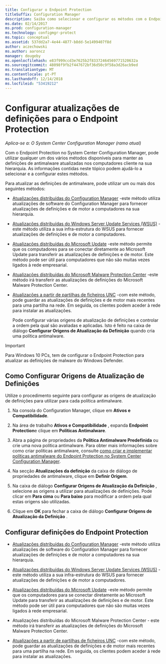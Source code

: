 ```yaml
---
title: Configurar o Endpoint Protection
titleSuffix: Configuration Manager
description: Saiba como selecionar e configurar os métodos com o Endpoint Protection no System Center Configuration Manager, para manter as definições de antimalware atualizadas nos computadores cliente.
ms.date: 02/14/2017
ms.prod: configuration-manager
ms.technology: configmgr-protect
ms.topic: conceptual
ms.assetid: 537dd2a7-4e44-4877-b8dd-5e1499407f8d
author: aczechowski
ms.author: aaroncz
manager: dougeby
ms.openlocfilehash: e83f999ccd3e7625b2f83372464569771520632a
ms.sourcegitcommit: 48098f9fb2f447672bf36d50c9f58a3d26acb9ed
ms.translationtype: MT
ms.contentlocale: pt-PT
ms.lasthandoff: 12/14/2018
ms.locfileid: "53419212"
---
```

#  <a name="configure-definition-updates-for-endpoint-protection"></a>Configurar atualizações de definições para o Endpoint Protection  

*Aplica-se a: O System Center Configuration Manager (ramo atual)*

 Com o Endpoint Protection no System Center Configuration Manager, pode utilizar qualquer um dos vários métodos disponíveis para manter as definições de antimalware atualizadas nos computadores cliente na sua hierarquia. As informações contidas neste tópico podem ajudá-lo a selecionar e a configurar estes métodos.

 Para atualizar as definições de antimalware, pode utilizar um ou mais dos seguintes métodos:

- [Atualizações distribuídas do Configuration Manager](endpoint-definitions-configmgr.md) -este método utiliza atualizações de software do Configuration Manager para fornecer atualizações de definições e de motor a computadores na sua hierarquia.

- [Atualizações distribuídas do Windows Server Update Services (WSUS)](endpoint-definitions-wsus.md) -este método utiliza a sua infra-estrutura do WSUS para fornecer atualizações de definições e de motor a computadores.

- [Atualizações distribuídas do Microsoft Update](endpoint-definitions-microsoft-updates.md) -este método permite que os computadores para se conectar diretamente ao Microsoft Update para transferir as atualizações de definições e de motor. Este método pode ser útil para computadores que não são muitas vezes ligados à rede empresarial.

- [Atualizações distribuídas do Microsoft Malware Protection Center](endpoint-definitions-protection-center.md) -este método irá transferir as atualizações de definições do Microsoft Malware Protection Center.

- [Atualizações a partir de partilhas de ficheiros UNC](endpoint-definitions-network.md) -com este método, pode guardar as atualizações de definições e de motor mais recentes para uma partilha na rede. Em seguida, os clientes podem aceder à rede para instalar as atualizações.

  Pode configurar várias origens de atualização de definições e controlar a ordem pela qual são avaliadas e aplicadas. Isto é feito na caixa de diálogo **Configurar Origens de Atualização da Definição** quando cria uma política antimalware.

> [!IMPORTANT]
>  Para Windows 10 PCs, tem de configurar o Endpoint Protection para atualizar as definições de malware do Windows Defender.

## <a name="how-to-configure-definition-update-sources"></a>Como Configurar Origens de Atualização de Definições
 Utilize o procedimento seguinte para configurar as origens de atualização de definições para utilizar para cada política antimalware.

1.  Na consola do Configuration Manager, clique em **Ativos e Compatibilidade**.

2.  Na área de trabalho **Ativos e Compatibilidade** , expanda **Endpoint Protection**e clique em **Políticas Antimalware**.

3.  Abra a página de propriedades da **Política Antimalware Predefinida** ou crie uma nova política antimalware. Para obter mais informações sobre como criar políticas antimalware, consulte [como criar e implementar políticas antimalware do Endpoint Protection no System Center Configuration Manager](endpoint-antimalware-policies.md).

4.  Na secção **Atualizações da definição** da caixa de diálogo de propriedades de antimalware, clique em **Definir Origem**.

5.  Na caixa de diálogo **Configurar Origens de Atualização da Definição** , selecione as origens a utilizar para atualizações de definições. Pode clicar em **Para cima** ou **Para baixo** para modificar a ordem pela qual estas origens são utilizadas.

6.  Clique em **OK** para fechar a caixa de diálogo **Configurar Origens de Atualização da Definição** .

## <a name="configure-endpoint-protection-definitions"></a>Configurar definições do Endpoint Protection

-   [Atualizações distribuídas do Configuration Manager](endpoint-definitions-configmgr.md) -este método utiliza atualizações de software do Configuration Manager para fornecer atualizações de definições e de motor a computadores na sua hierarquia.

-   [Atualizações distribuídas do Windows Server Update Services (WSUS)](endpoint-definitions-wsus.md) -este método utiliza a sua infra-estrutura do WSUS para fornecer atualizações de definições e de motor a computadores.

-   [Atualizações distribuídas do Microsoft Update](endpoint-definitions-microsoft-updates.md) -este método permite que os computadores para se conectar diretamente ao Microsoft Update para transferir as atualizações de definições e de motor. Este método pode ser útil para computadores que não são muitas vezes ligados à rede empresarial.

-   Atualizações distribuídas do Microsoft Malware Protection Center - este método irá transferir as atualizações de definições do Microsoft Malware Protection Center.

-   [Atualizações a partir de partilhas de ficheiros UNC](endpoint-definitions-network.md) -com este método, pode guardar as atualizações de definições e de motor mais recentes para uma partilha na rede. Em seguida, os clientes podem aceder à rede para instalar as atualizações.
